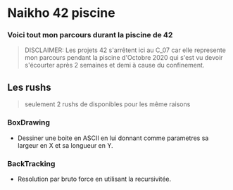 # Naikho 42 piscine

### Voici tout mon parcours durant la piscine de 42

> DISCLAIMER: Les projets 42 s'arrêtent ici au C_07 car elle represente mon parcours pendant la piscine d'Octobre 2020
> qui s'est vu devoir s'écourter après 2 semaines et demi à cause du confinement.

## Les rushs

> seulement 2 rushs de disponibles pour les même raisons

### BoxDrawing
- Dessiner une boite en ASCII en lui donnant comme parametres sa largeur en X et sa longueur en Y.

### BackTracking
- Resolution par bruto force en utilisant la recursivitée.
